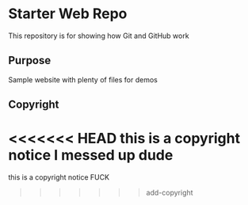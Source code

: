 # Starter Web Repo

This repository is for showing how Git and GitHub work

## Purpose

Sample website with plenty of files for demos

## Copyright

<<<<<<< HEAD
this is a copyright notice I messed up dude
=======
this is a copyright notice FUCK 
>>>>>>> add-copyright
